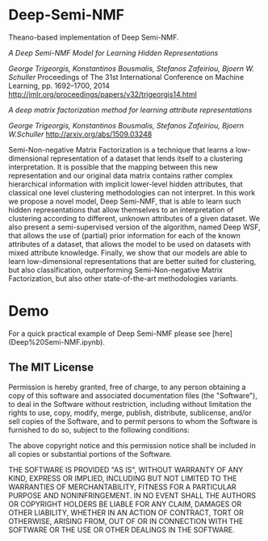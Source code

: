 # Deep-Semi-NMF
Theano-based implementation of Deep Semi-NMF.


  *A Deep Semi-NMF Model for Learning Hidden Representations*
  
  *George Trigeorgis, Konstantinos Bousmalis, Stefanos Zafeiriou, Bjoern W. Schuller*
  Proceedings of The 31st International Conference on Machine Learning, pp. 1692–1700, 2014
  http://jmlr.org/proceedings/papers/v32/trigeorgis14.html

  *A deep matrix factorization method for learning attribute representations*
  
  *George Trigeorgis, Konstantinos Bousmalis, Stefanos Zafeiriou, Bjoern W.Schuller*
  http://arxiv.org/abs/1509.03248

Semi-Non-negative Matrix Factorization is a technique that learns a low-dimensional representation of a dataset that lends itself to a clustering interpretation. It is possible that the mapping between this new representation and our original data matrix contains rather complex hierarchical information with implicit lower-level hidden attributes, that classical one level clustering methodologies can not interpret. In this work we propose a novel model, Deep Semi-NMF, that is able to learn such hidden representations that allow themselves to an interpretation of clustering  according to different, unknown attributes of a given dataset. We also present a semi-supervised version of the algorithm, named Deep WSF, that allows the use of (partial) prior information for each of the known attributes of a dataset, that allows the model to be used on datasets with mixed attribute knowledge. Finally, we show that our models are able to learn low-dimensional representations that are better suited for clustering, but also classification, outperforming Semi-Non-negative Matrix Factorization, but also other state-of-the-art methodologies variants. 

Demo
====
For a quick practical example of Deep Semi-NMF please see [here] (Deep%20Semi-NMF.ipynb).


The MIT License
---------------

Permission is hereby granted, free of charge, to any person obtaining a copy
of this software and associated documentation files (the "Software"), to deal
in the Software without restriction, including without limitation the rights
to use, copy, modify, merge, publish, distribute, sublicense, and/or sell
copies of the Software, and to permit persons to whom the Software is
furnished to do so, subject to the following conditions:

The above copyright notice and this permission notice shall be included in
all copies or substantial portions of the Software.

THE SOFTWARE IS PROVIDED "AS IS", WITHOUT WARRANTY OF ANY KIND, EXPRESS OR
IMPLIED, INCLUDING BUT NOT LIMITED TO THE WARRANTIES OF MERCHANTABILITY,
FITNESS FOR A PARTICULAR PURPOSE AND NONINFRINGEMENT. IN NO EVENT SHALL THE
AUTHORS OR COPYRIGHT HOLDERS BE LIABLE FOR ANY CLAIM, DAMAGES OR OTHER
LIABILITY, WHETHER IN AN ACTION OF CONTRACT, TORT OR OTHERWISE, ARISING FROM,
OUT OF OR IN CONNECTION WITH THE SOFTWARE OR THE USE OR OTHER DEALINGS IN
THE SOFTWARE.
